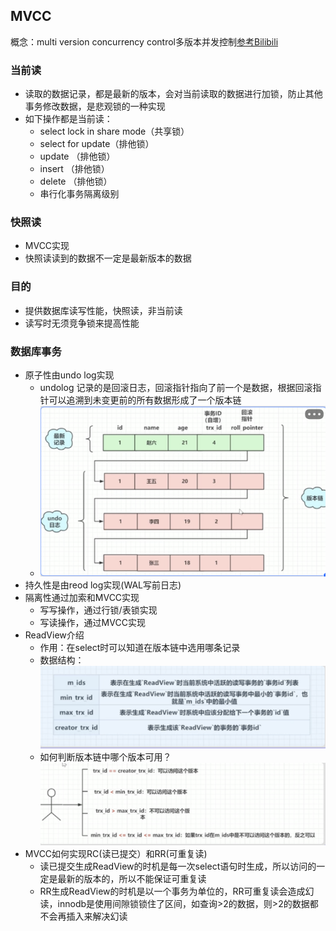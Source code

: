 ## MVCC
概念：multi version concurrency control多版本并发控制[参考Bilibili](https://www.bilibili.com/video/BV1t5411u7Fg?p=2&spm_id_from=pageDriver)
### 当前读
- 读取的数据记录，都是最新的版本，会对当前读取的数据进行加锁，防止其他事务修改数据，是悲观锁的一种实现
- 如下操作都是当前读：
    - select lock in share mode（共享锁）
    - select for update（排他锁）
    - update （排他锁）
    - insert （排他锁）
    - delete （排他锁）
    - 串行化事务隔离级别
### 快照读
- MVCC实现
- 快照读读到的数据不一定是最新版本的数据
### 目的
- 提供数据库读写性能，快照读，非当前读
- 读写时无须竞争锁来提高性能
### 数据库事务
- 原子性由undo log实现
    - undolog 记录的是回滚日志，回滚指针指向了前一个是数据，根据回滚指针可以追溯到未变更前的所有数据形成了一个版本链
    - ![](../../static/image-mysql/undolog.jpg)
- 持久性是由reod log实现(WAL写前日志)
- 隔离性通过加索和MVCC实现
    - 写写操作，通过行锁/表锁实现
    - 写读操作，通过MVCC实现
- ReadView介绍
    - 作用：在select时可以知道在版本链中选用哪条记录
    - 数据结构：![](../../static/image-mysql/ReadView.jpg)
    - 如何判断版本链中哪个版本可用？![](../../static/image-mysql/ReadView-avaliable.jpg)
- MVCC如何实现RC(读已提交）和RR(可重复读)
    - 读已提交生成ReadView的时机是每一次select语句时生成，所以访问的一定是最新的版本的，所以不能保证可重复读
    - RR生成ReadView的时机是以一个事务为单位的，RR可重复读会造成幻读，innodb是使用间隙锁锁住了区间，如查询>2的数据，则>2的数据都不会再插入来解决幻读